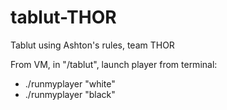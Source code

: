 # tablut-THOR
Tablut using Ashton's rules, team THOR

From VM, in "/tablut", launch player from terminal:
- ./runmyplayer "white" <time int> <ip String>
- ./runmyplayer "black" <time int> <ip String>
 
 
